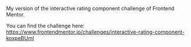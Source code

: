 My version of the interactive rating component challenge of Frontend Mentor.

You can find the challenge here:
https://www.frontendmentor.io/challenges/interactive-rating-component-koxpeBUmI